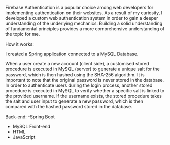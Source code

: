 Firebase Authentication is a popular choice among web developers for implementing authentication on their websites. As a result of my curiosity, I developed a custom web authentication system in order to gain a deeper understanding of the underlying mechanics.
Building a solid understanding of fundamental principles provides a more comprehensive understanding of the topic for me.

How it works: 

I created a Spring application connected to a MySQL Database.

When a user create a new account (client side), a customised stored procedure is executed in MySQL (server) to generate a unique salt for the password, which is then hashed using the SHA-256 algorithm. It is important to note that the original password is never stored in the database.
In order to authenticate users during the login process, another stored procedure is executed in MySQL to verify whether a specific salt is linked to the provided username. If the username exists, the stored procedure takes the salt and user input to generate a new password, which is then compared with the hashed password stored in the database.

Back-end: 
-Spring Boot
- MySQL
Front-end
- HTML
- JavaScript
